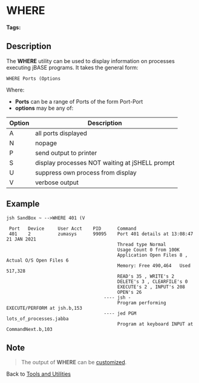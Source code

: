 # WHERE

<PageHeader />

**Tags:**
<badge text='display' vertical='middle' />
<badge text='output processing' vertical='middle' />

## Description

The **WHERE** utility can be used to display information on processes executing jBASE programs. It takes the general form:

```
WHERE Ports (Options
```

Where:

- **Ports** can be a range of Ports of the form Port-Port
- **options** may be any of:

| Option | Description |
| --- | --- |
| A | all ports displayed |
| N | nopage |
| P | send output to printer |
| S | display processes NOT waiting at jSHELL prompt |
| U | suppress own process from display |
| V | verbose output |

## Example  

```
jsh SandBox ~ -->WHERE 401 (V

 Port   Device     User Acct    PID      Command
 401    2          zumasys      99095    Port 401 details at 13:08:47 21 JAN 2021
                                         Thread type Normal
                                         Usage Count 0 from 100K
                                         Application Open Files 8 , Actual O/S Open Files 6
                                         Memory: Free 490,464   Used 517,328
                                         READ's 35 , WRITE's 2
                                         DELETE's 3 , CLEARFILE's 0
                                         EXECUTE's 2 , INPUT's 208
                                         OPEN's 26
                                    ---- jsh -
                                         Program performing EXECUTE/PERFORM at jsh.b,153
                                    ---- jed PGM lots_of_processes.jabba
                                         Program at keyboard INPUT at CommandNext.b,103
```

## Note

> The output of **WHERE** can be [customized](./../customizing-the-output-of-commands/README.md).

Back to [Tools and Utilities](./../README.md)

<PageFooter />
